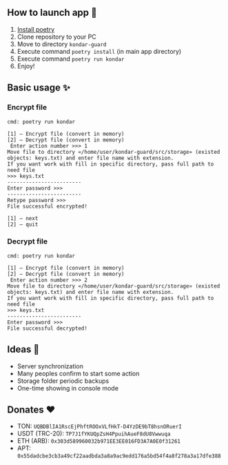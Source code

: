 ## How to launch app 🚀

1. [Install poetry](https://python-poetry.org/docs/#installation)
2. Clone repository to your PC
3. Move to directory `kondar-guard`
4. Execute command `poetry install` (in main app directory)
5. Execute command `poetry run kondar`
6. Enjoy!

## Basic usage ✨

### Encrypt file

```text
cmd: poetry run kondar

[1] — Encrypt file (convert in memory)
[2] — Decrypt file (convert in memory)
 Enter action number >>> 1
Move file to directory «/home/user/kondar-guard/src/storage» (existed objects: keys.txt) and enter file name with extension. 
If you want work with fill in specific directory, pass full path to need file
>>> keys.txt
------------------------
Enter password >>>
------------------------
Retype password >>>
File successful encrypted!

[1] — next
[2] — quit

```

### Decrypt file

```text
cmd: poetry run kondar

[1] — Encrypt file (convert in memory)
[2] — Decrypt file (convert in memory)
 Enter action number >>> 2
Move file to directory «/home/user/kondar-guard/src/storage» (existed objects: keys.txt) and enter file name with extension. 
If you want work with fill in specific directory, pass full path to need file
>>> keys.txt
------------------------
Enter password >>>
File successful decrypted!
```

## Ideas 🎯

- Server synchronization
- Many peoples confirm to start some action
- Storage folder periodic backups
- One-time showing in console mode

## Donates ❤️

- TON: `UQBDBlIA1RscEjPhftROOxVLfHkT-D4YzDE9bT8hsnORuerI`
- USDT (TRC-20): `TP7J1fYKUQpZsH4PpuihAueF8dU8Vwwuqa`
- ETH (ARB): `0x303d589960032b971EE3EE016FD3A7A0E0f31261`
- APT: `0x55dadcbe3cb3a49cf22aadbda3a8a9ac9edd176a5bd54f4a8f278a3a17dfe388`
